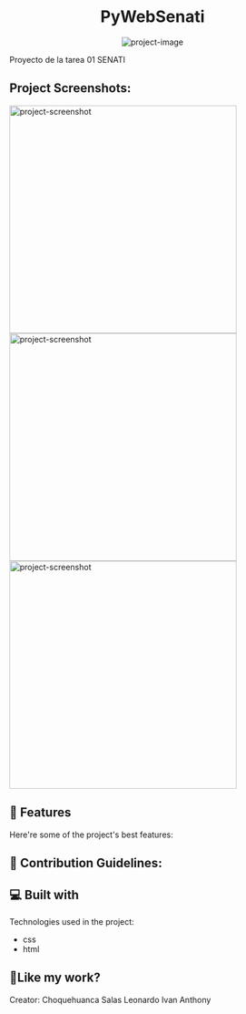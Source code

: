 <h1 align="center" id="title">PyWebSenati</h1>

<p align="center"><img src="https://ayjkogxxrzzmoivpquta.supabase.co/storage/v1/object/sign/Pedro%20Duarte/Images%20and%20Videos/fsafa.png?token=eyJhbGciOiJIUzI1NiIsInR5cCI6IkpXVCJ9.eyJ1cmwiOiJQZWRybyBEdWFydGUvSW1hZ2VzIGFuZCBWaWRlb3MvZnNhZmEucG5nIiwiaWF0IjoxNjk2MjE1MDcyLCJleHAiOjE3Mjc3NTEwNzJ9.ddUwOMbV_n5VRV1txUYeyjnpKJIbS1QCsZ8eqe8Zm3k&amp;t=2023-10-02T02%3A51%3A14.597Z" alt="project-image"></p>

<p id="description">Proyecto de la tarea 01 SENATI</p>

<h2>Project Screenshots:</h2>

<img src="https://ayjkogxxrzzmoivpquta.supabase.co/storage/v1/object/sign/Pedro%20Duarte/Images%20and%20Videos/1.png?token=eyJhbGciOiJIUzI1NiIsInR5cCI6IkpXVCJ9.eyJ1cmwiOiJQZWRybyBEdWFydGUvSW1hZ2VzIGFuZCBWaWRlb3MvMS5wbmciLCJpYXQiOjE2OTYyMTUyNzMsImV4cCI6MTcyNzc1MTI3M30.ImL-Sf2qgrzOoyvGJFKC0IqHPejnUdM57JUO0SgvMu4&amp;t=2023-10-02T02%3A54%3A35.369Z" alt="project-screenshot" width="400" height="400/">

<img src="https://ayjkogxxrzzmoivpquta.supabase.co/storage/v1/object/sign/Pedro%20Duarte/Images%20and%20Videos/3.png?token=eyJhbGciOiJIUzI1NiIsInR5cCI6IkpXVCJ9.eyJ1cmwiOiJQZWRybyBEdWFydGUvSW1hZ2VzIGFuZCBWaWRlb3MvMy5wbmciLCJpYXQiOjE2OTYyMTUzOTIsImV4cCI6MTcyNzc1MTM5Mn0.OkQ5nixc0hQK8xCvzQ7OouNdF0zs0u3xGimUH7DU-wI&amp;t=2023-10-02T02%3A56%3A34.199Z" alt="project-screenshot" width="400" height="400/">

<img src="https://ayjkogxxrzzmoivpquta.supabase.co/storage/v1/object/sign/Pedro%20Duarte/Images%20and%20Videos/2.png?token=eyJhbGciOiJIUzI1NiIsInR5cCI6IkpXVCJ9.eyJ1cmwiOiJQZWRybyBEdWFydGUvSW1hZ2VzIGFuZCBWaWRlb3MvMi5wbmciLCJpYXQiOjE2OTYyMTUzMzMsImV4cCI6MTcyNzc1MTMzM30.Xyzdo3bM1FKYBaR4Oo9SODZS9FjYBLd7UbNqm2i0k-8&amp;t=2023-10-02T02%3A55%3A34.847Z" alt="project-screenshot" width="400" height="400/">

  
  
<h2>🧐 Features</h2>

Here're some of the project's best features:

<h2>🍰 Contribution Guidelines:</h2>

  
  
<h2>💻 Built with</h2>

Technologies used in the project:

*   css
*   html

<h2>💖Like my work?</h2>

Creator: Choquehuanca Salas Leonardo Ivan Anthony